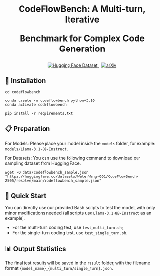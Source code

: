 <h1 align="center"> CodeFlowBench: A Multi-turn, Iterative

Benchmark for Complex Code Generation </h1>



<p align="center">
  <a href="https://huggingface.co/datasets/WaterWang-001/CodeFlowBench-2505">
    <img alt="Hugging Face Dataset" src="https://img.shields.io/badge/HuggingFace-CodeFlowBench-blue?logo=huggingface">
  </a>
  &nbsp;
  <a href="https://arxiv.org/abs/2504.21751">  
    <img alt="arXiv" src="https://img.shields.io/badge/arXiv-2505.12345-b31b1b?logo=arxiv">
  </a>
</p>

## 🔧 Installation

```
cd codeflowbench

conda create -n codeflowbench python=3.10
conda activate codeflowbench

pip install -r requirements.txt
```

## 📋 Preparation
For Models:
Please place your model inside the `models` folder, for example: `models/Llama-3.1-8B-Instruct`.

For Datasets:
You can use the following command to download our sampling dataset from Hugging Face.
```
wget -O data/codeflowbench_sample.json "https://huggingface.co/datasets/WaterWang-001/CodeFlowBench-2505/resolve/main/codeflowbench_sample.json"
```

## 🏃 Quick Start
You can directly use our provided Bash scripts to test the model, with only minor modifications needed (all scripts use `Llama-3.1-8B-Instruct` as an example).

* For the multi-turn coding test, use `test_multi_turn.sh`;
* For the single-turn coding test, use `test_single_turn.sh`.

## 📊 Output Statistics
The final test results will be saved in the `result` folder, with the filename format `{model_name}_{multi_turn/single_turn}.json`.




